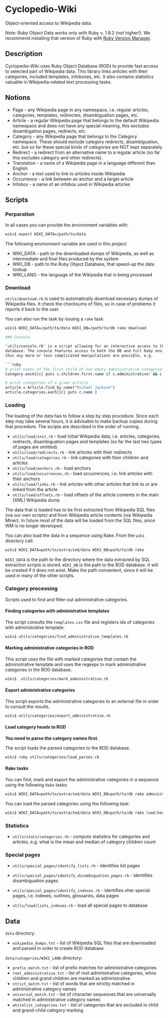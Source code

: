 # Cyclopedio-Wiki

Object-oriented access to Wikipedia data.

*Note:* Ruby Object Data works only with Ruby v. 1.9.2 (not higher!). We
recommend installing that version of Ruby with [Ruby Version Manager](http://rvm.io).

## Description

Cyclopedio-Wiki uses Ruby Object Database (ROD) to provide fast access to selected part
of Wikipedia data. This library links articles with their categories, included
templates, infoboxes, etc. It also contains statistics valuable in
Wikipedia-related text processing tasks.

## Notions

* Page - any Wikipedia page in any namespace, i.e. regular articles, categories,
  templates, redirectes, disambiguation pages, etc.
* Article - a regular Wikipedia page that belongs to the default Wikipedia
  namespace and does not have any special meaning, this excludes disambigation
  pages, redirects, etc.
* Category - any Wikipedia page that belongs to the Category namespace. These
  should exclude category redirects, disambiguation, etc. but so far these
  special kinds of categories are NOT kept separately
* Redirect - a redirect from an alternative name to a regular article (so far this
  excludes category and other redirects).
* Translation - a name of a Wikipedia page in a language different than English
* Anchor - a text used to link to articles inside Wikipedia
* Occurrence - a link between an anchor and a target article
* Infobox - a name of an infobox used in Wikipedia articles

## Scripts

### Perparation

In all cases you can provide the environment variables with:

```bash
wiki$ export WIKI_DATA=/path/to/data
```

The following environment variable are used in this project:

* WIKI_DATA - path to the downloaded dumps of Wikipedia, as well as intermediate and final files produced by the system
* WIKI_DB - path to the Ruby Object Database, that speed-up the data lookup
* WIKI_LANG - the language of the Wikipedia that is being processed

### Download

`utils/download.rb` is used to automatically download necessary dumps of
Wikipedia files. It check the checksums of files, so in case of problems it
reports it back to the user.

You can also run the task by issuing a `rake` task:

```bash
wiki$ WIKI_DATA=/path/to/data WIKI_DB=/path/to/db rake download

### Console

`utils/console.rb` is a script allowing for an interactive access to the
database. The console features access to both the DB and full Ruby environment,
thus any more or less complicated manipulations are possible, e.g.

```ruby
# print names of the first child of non-empty administrative categories:
Category.each{|c| puts c.children.first.name if c.administrative? && c.children.count > 0 } 

# print categories of a given article
article = Article.find_by_name("Michael Jackson")
article.categories.each{|c| puts c.name }
```

### Loading

The loading of the data has to follow a step by step procedure. Since each step
may take several hours, it is advisable to make backup copies during that
procedure. The scripts are described in the order of running.

* `utils/load/init.rb` - load initial Wikipedia data, i.e. articles, categories,
  redirects, disambiguation pages and templates (so far the last two types of
  pages are omitted).
* `utils/load/redirects.rb` - link articles with their redirects
* `utils/load/categories.rb` - link categories with their children and articles
* `utils/load/anchors.rb` - load anchors
* `utils/load/occurrences.rb` - load occurrences, i.e. link articles with their anchors
* `utils/load/links.rb` - link articles with other articles that link to or are
  linked from the article
* `utils/load/offsets.rb` - load offsets of the article contents in the main
  (XML) Wikipedia dump

The data that is loaded has to be first extracted from Wikipedia SQL files (via
our own scripts) and from Wikipedia article contents (via Wikipedia Miner). In
future most of the data will be loaded from the SQL files, since WM is no longer
developed.

You can also load the data in a sequence using Rake. From the `wiki` directory
call:

```bash
wiki$ WIKI_DATA=path/to/extracted/data WIKI_DB=path/to/db rake
```

`WIKI_DATA` is the path to the directory where the data extracted by SQL
extraction scripts is stored. `WIKI_DB` is the path to the ROD database. It
will be created if it does not exist. Make the path convenient, since it will be
used in many of the other scripts.

### Category processing

Scripts used to find and filter-out administrative categories.

#### Finding categories with administrative templates

The script consults the `templates.csv` file and registers ids of categories
with administrative template:

```bash
wiki$ utils/categories/find_administrative_templates.rb
```

#### Marking administrative categories in ROD

This script uses the file with marked categories that contain the administrative
template and uses the regexps to mark administrative categories in the ROD
database.

```bash
wiki$  utils/categories/mark_administrative.rb
```

#### Export administrative categories 

This script exports the administrative categories to an external file in order
to consult the results.

```bash
wiki$ utils/categories/export_administrative.rb
```

#### Load category heads to ROD

**You need to parse the category names first**.

The script loads the parsed categories to the ROD database.

```bash
wiki$ ruby utils/categories/load_parses.rb
```

#### Rake tasks

You can find, mark and export the administrative categories in a sequence
using the following `Rake` tasks:

```bash
wiki$ WIKI_DATA=path/to/extracted/data WIKI_DB=path/to/db rake administrative:all
```

You can load the parsed categories using the following task:

```bash
wiki$ WIKI_DATA=path/to/extracted/data WIKI_DB=path/to/db rake load:heads
```


### Statistics

* `utils/stats/categories.rb` - compute statistics for categories and articles,
  e.g. what is the mean and median of category children count

### Special pages

* `utils/special_pages/identify_lists.rb` - identifies list pages
* `utils/special_pages/identify_disambiguation_pages.rb` - identifies disambiguation pages
* `utils/special_pages/identify_indexes.rb` - identifies oher special pages, i.e. indexes, outlines, glossaries, data pages

* `utils/load/lists_indexes.rb` - load all special pages to database

## Data

`data` directory:

* `wikipedia_dumps.txt` - list of Wikipedia SQL files that are downloaded and
  parsed in order to create ROD database

`data/categories/WIKI_LANG` directory:

* `prefix_match.txt` - list of prefix matches for administrative categories
* `root_administrative.txt` - list of root administrative categories, whos
  children and grand children are marked as administrative
* `strict_match.txt` - list of words that are strictly matched in administrative 
  category names 
* `universal_match.txt` - list of character sequences that are universally
  matched in administrative category names
* `whitelist_categories.txt` - list of categories that are excluded in child and
  grand-child category marking